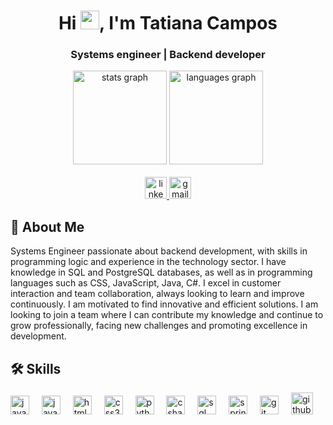

<h1 align="center">Hi <img src="https://raw.githubusercontent.com/syedareehaquasar/syedareehaquasar/master/gifs/Hi.gif" width="30px">, I'm Tatiana Campos</h1>
<h3 align="center">Systems engineer | Backend developer</h3>

<div align="center">
  <img src="https://github-readme-stats.vercel.app/api?username=tatiana00017&hide_title=false&hide_rank=false&show_icons=true&include_all_commits=true&count_private=true&disable_animations=false&theme=dracula&locale=en&hide_border=false" height="150" alt="stats graph"  />
  <img src="https://github-readme-stats.vercel.app/api/top-langs?username=tatiana00017&locale=en&hide_title=false&layout=compact&card_width=320&langs_count=5&theme=dracula&hide_border=false" height="150" alt="languages graph"  />
</div>

<br>
<div align="center">
  
  <a href="https://www.linkedin.com/in/tatiana-campos-r/" >
    <img src="https://img.shields.io/static/v1?message=LinkedIn&logo=linkedin&label=&color=0077B5&logoColor=white&labelColor=&style=for-the-badge" height="35" alt="linkedin logo" />
  </a>
  <a href="mailto:tatis00017@gmail.com" >
    <img src="https://img.shields.io/static/v1?message=Gmail&logo=gmail&label=&color=D14836&logoColor=white&labelColor=&style=for-the-badge" height="35" alt="gmail logo" />
  </a>
</div>

## 🚀 About Me
Systems Engineer passionate about backend development, with skills in programming logic and experience in the technology sector. I have knowledge in SQL and PostgreSQL databases, as well as in programming languages such as CSS, JavaScript, Java, C#. I excel in customer interaction and team collaboration, always looking to learn and improve continuously. I am motivated to find innovative and efficient solutions. I am looking to join a team where I can contribute my knowledge and continue to grow professionally, facing new challenges and promoting excellence in development.

## 🛠 Skills
<div align="left">
  <img src="https://cdn.jsdelivr.net/gh/devicons/devicon@latest/icons/java/java-original.svg" height="30" alt="java logo"  />
  <img width="12" />
  <img src="https://cdn.jsdelivr.net/gh/devicons/devicon/icons/javascript/javascript-original.svg" height="30" alt="javascript logo"  />
  <img width="12" />
  <img src="https://cdn.jsdelivr.net/gh/devicons/devicon/icons/html5/html5-original.svg" height="30" alt="html5 logo"  />
  <img width="12" />
  <img src="https://cdn.jsdelivr.net/gh/devicons/devicon/icons/css3/css3-original.svg" height="30" alt="css3 logo"  />
  <img width="12" />
  <img src="https://cdn.jsdelivr.net/gh/devicons/devicon/icons/python/python-original.svg" height="30" alt="python logo"  />
  <img width="12" />
  <img src="https://cdn.jsdelivr.net/gh/devicons/devicon/icons/csharp/csharp-original.svg" height="30" alt="csharp logo"  />
  <img width="12" />
  <img src="https://cdn.jsdelivr.net/gh/devicons/devicon@latest/icons/azuresqldatabase/azuresqldatabase-original.svg" height="30" alt="sql logo"  />
  <img width="12" />
  <img src="https://cdn.jsdelivr.net/gh/devicons/devicon@latest/icons/spring/spring-original.svg" height="30" alt="spring logo"  />
  <img width="12" />
  <img src="https://cdn.jsdelivr.net/gh/devicons/devicon@latest/icons/git/git-original.svg" height="30" alt="git logo"  />
  <img width="12" />
  <img src="https://img.icons8.com/ios11/512/FFFFFF/github.png" height="35" alt="github logo"  />
  <img width="12" />
</div>






